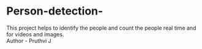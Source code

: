 # Person-detection-
This project helps to identify the people and count the people real time and for videos and images.
<br>Author -  Pruthvi J
